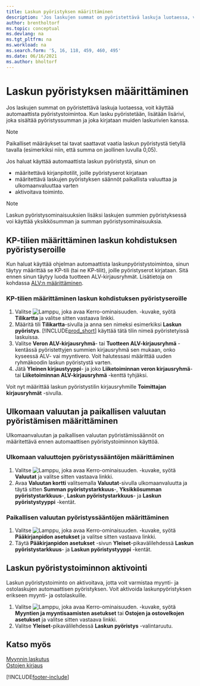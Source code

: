 ```yaml
---
title: Laskun pyöristyksen määrittäminen
description: 'Jos laskujen summat on pyöristettävä laskuja luotaessa, voit käyttää automaattista pyöristystoimintoa, joka selitetään seuraavassa.'
author: brentholtorf
ms.topic: conceptual
ms.devlang: na
ms.tgt_pltfrm: na
ms.workload: na
ms.search.form: '5, 16, 118, 459, 460, 495'
ms.date: 06/16/2021
ms.author: bholtorf
---
```

# <a name="set-up-invoice-rounding" />Laskun pyöristyksen määrittäminen
Jos laskujen summat on pyöristettävä laskuja luotaessa, voit käyttää automaattista pyöristystoimintoa. Kun lasku pyöristetään, lisätään lisärivi, joka sisältää pyöristyssumman ja joka kirjataan muiden laskurivien kanssa.

> [!NOTE]  
>  Paikalliset määräykset tai tavat saattavat vaatia laskun pyöristystä tietyllä tavalla (esimerkiksi niin, että summa on jaollinen luvulla 0,05).  

Jos haluat käyttää automaattista laskun pyöristystä, sinun on  

* määritettävä kirjanpitotilit, joille pyöristyserot kirjataan  
* määritettävä laskujen pyöristyksen säännöt paikallista valuuttaa ja ulkomaanvaluuttaa varten  
* aktivoitava toiminto.  

> [!NOTE]  
>  Laskun pyöristysominaisuuksien lisäksi laskujen summien pyöristyksessä voi käyttää yksikkösumman ja summan pyöristysominaisuuksia.  

## <a name="set-up-general-ledger-accounts-for-invoice-rounding-differences" />KP-tilien määrittäminen laskun kohdistuksen pyöristyseroille
Kun haluat käyttää ohjelman automaattista laskunpyöristystoimintoa, sinun täytyy määrittää se KP-tili (tai ne KP-tilit), joille pyöristyserot kirjataan. Sitä ennen sinun täytyy luoda tuotteen ALV-kirjausryhmät. Lisätietoja on kohdassa [ALV:n määrittäminen](finance-setup-vat.md).  

### <a name="to-set-up-general-ledger-accounts-for-invoice-rounding-differences" />KP-tilien määrittäminen laskun kohdistuksen pyöristyseroille
1. Valitse ![Lamppu, joka avaa Kerro-ominaisuuden.](media/ui-search/search_small.png "Kerro, mitä haluat tehdä") -kuvake, syötä **Tilikartta** ja valitse sitten vastaava linkki.  
2. Määritä tili **Tilikartta**-sivulla ja anna sen nimeksi esimerkiksi **Laskun pyöristys**. [!INCLUDE[prod_short](includes/prod_short.md)] käyttää tätä tilin nimeä pyöristetyissä laskuissa.  
3. Valitse **Veron ALV-kirjausryhmä**- tai **Tuotteen ALV-kirjausryhmä** -kentässä pyöristettyjen summien kirjausryhmä sen mukaan, onko kyseessä ALV- vai myyntivero. Voit halutessasi määrittää uuden ryhmäkoodin laskun pyöristystä varten.
4. Jätä **Yleinen kirjaustyyppi**- ja joko **Liiketoiminnan veron kirjausryhmä**- tai **Liiketoiminnan ALV-kirjausryhmä** -kenttä tyhjäksi. <!-- Why do we say to leave these blank, when there are a lot of other fields we also leave blank but don't mention? -->  

Voit nyt määrittää laskun pyöristystilin kirjausryhmille **Toimittajan kirjausryhmät** -sivulla.  <!-- Why only the vendor posting groups? -->

## <a name="set-up-rounding-for-foreign-and-local-currencies" />Ulkomaan valuutan ja paikallisen valuutan pyöristämisen määrittäminen
Ulkomaanvaluutan ja paikallisen valuutan pyöristämissäännöt on määritettävä ennen automaattisen pyöristystoiminnon käyttöä.

### <a name="to-set-up-rounding-for-foreign-currencies" />Ulkomaan valuuttojen pyöristyssääntöjen määrittäminen
1. Valitse ![Lamppu, joka avaa Kerro-ominaisuuden.](media/ui-search/search_small.png "Kerro, mitä haluat tehdä") -kuvake, syötä **Valuutat** ja valitse sitten vastaava linkki.  
2. Avaa **Valuutan kortti** valitsemalla **Valuutat**-sivulla ulkomaanvaluutta ja täytä sitten **Summan pyöristystarkkuus**-, **Yksikkösumman pyöristystarkkuus**-, **Laskun pyöristystarkkuus**- ja **Laskun pyöristystyyppi** -kentät.

### <a name="to-set-up-rounding-for-your-local-currency" />Paikallisen valuutan pyöristyssääntöjen määrittäminen
1. Valitse ![Lamppu, joka avaa Kerro-ominaisuuden.](media/ui-search/search_small.png "Kerro, mitä haluat tehdä") -kuvake, syötä **Pääkirjanpidon asetukset** ja valitse sitten vastaava linkki.  
2. Täytä **Pääkirjanpidon asetukset** -sivun **Yleiset**-pikavälilehdessä **Laskun pyöristystarkkuus**- ja **Laskun pyöristystyyppi** -kentät.  

## <a name="activate-the-invoice-rounding-function" />Laskun pyöristystoiminnon aktivointi
Laskun pyöristystoiminto on aktivoitava, jotta voit varmistaa myynti- ja ostolaskujen automaattisen pyöristyksen. Voit aktivoida laskunpyöristyksen erikseen myynti- ja ostolaskuille.

1. Valitse ![Lamppu, joka avaa Kerro-ominaisuuden.](media/ui-search/search_small.png "Kerro, mitä haluat tehdä") -kuvake, syötä **Myyntien ja myyntisaamisten asetukset** tai **Ostojen ja ostovelkojen asetukset** ja valitse sitten vastaava linkki.  
2. Valitse **Yleiset**-pikavälilehdessä **Laskun pyöristys** -valintaruutu.  

## <a name="see-also" />Katso myös
[Myynnin laskutus](sales-how-invoice-sales.md)  
[Ostojen kirjaus](purchasing-how-record-purchases.md)


[!INCLUDE[footer-include](includes/footer-banner.md)]
